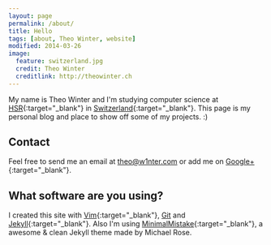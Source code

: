 ```yaml
---
layout: page
permalink: /about/
title: Hello
tags: [about, Theo Winter, website]
modified: 2014-03-26
image:
  feature: switzerland.jpg
  credit: Theo Winter
  creditlink: http://theowinter.ch
---
```



My name is Theo Winter and I'm studying computer science at [HSR](http://www.hsr.ch){:target="_blank"} in [Switzerland](https://www.google.com/maps/place/Switzerland){:target="_blank"}.
This page is my personal blog and place to show off some of my projects. :)

## Contact
Feel free to send me an email at [theo@w1nter.com](mailto://theo@w1nter.com) or add me on [Google+](https://plus.google.com/+TheoWinterCH){:target="_blank"}.

## What software are you using?
I created this site with [Vim](http://vim.sexy){:target="_blank"}, [Git](http://git-scm.com/) and [Jekyll](http://jekyllrb.com/){:target="_blank"}. Also I'm using [MinimalMistake](http://mademistakes.com/articles/minimal-mistakes-jekyll-theme/){:target="_blank"}, a awesome & clean Jekyll theme made by Michael Rose.

<script type="application/ld+json">
{
  "@context": "http://schema.org",
  "@type": "Person",
  "givenName": "Theo",
  "familyName": "Winter",
  "alternateName": "Theodor Winter",
  "description": "Theo Winter is a Software Developer living in Switzerland.",
  "gender": "male",
  "nationality": "Switzerland",
  "image": "{{ site.url }}/images/bio-photo.png",
  "jobTitle": "Software Developer",
  "email": "mailto:theo@w1nter.com",
  "sameAs": "https://plus.google.com/+TheoWinterCH",
  "url": "http://www.theowinter.ch"
}
</script>